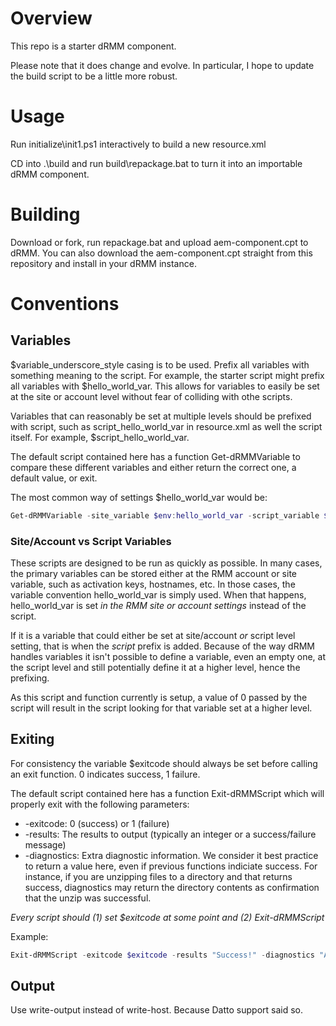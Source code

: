 # Overview #

This repo is a starter dRMM component.

Please note that it does change and evolve. In particular, I hope to update the build script to be a little more robust.

# Usage #

Run initialize\init1.ps1 interactively to build a new resource.xml

CD into .\build and run build\repackage.bat to turn it into an importable dRMM component.

# Building #

Download or fork, run repackage.bat and upload aem-component.cpt to dRMM. You can also download the aem-component.cpt straight from this repository and install in your dRMM instance.

# Conventions #

## Variables ##

$variable_underscore_style casing is to be used. Prefix all variables with something meaning to the script. For example, the starter script
might prefix all variables with $hello_world_var. This allows for variables to easily be set at the site or account level without fear of colliding with
othe scripts.

Variables that can reasonably be set at multiple levels should be prefixed with script, such as script_hello_world_var in resource.xml as well the script itself. For example, $script_hello_world_var.

The default script contained here has a function Get-dRMMVariable to compare these different variables and either return the correct one, a 
default value, or exit.

The most common way of settings $hello_world_var would be:

```powershell
Get-dRMMVariable -site_variable $env:hello_world_var -script_variable $env:script_hello_world_var -exit_if_missing $true -exit_message "Hello_world value not set, exiting"
```

### Site/Account vs Script Variables ###

These scripts are designed to be run as quickly as possible. In many cases, the primary variables can be stored either at the RMM account
or site variable, such as activation keys, hostnames, etc. In those cases, the variable convention hello_world_var is simply used. When that 
happens, hello_world_var is set _in the RMM site or account settings_ instead of the script.

If it is a variable that could either be set at site/account _or_ script level setting, that is when the _script_ prefix is added. Because of the
way dRMM handles variables it isn't possible to define a variable, even an empty one, at the script level and still potentially define it at a higher level, hence the prefixing.

As this script and function currently is setup, a value of 0 passed by the script will result in the script looking for that variable set at a higher level.

## Exiting ##

For consistency the variable $exitcode should always be set before calling an exit function. 0 indicates success, 1 failure.

The default script contained here has a function Exit-dRMMScript which will properly exit with the following parameters:
* -exitcode: 0 (success) or 1 (failure)
* -results: The results to output (typically an integer or a success/failure message)
* -diagnostics: Extra diagnostic information. We consider it best practice to return a value here, even if previous functions indiciate success. For instance, if you are unzipping files to a directory and that returns success, diagnostics may return the directory contents as confirmation that the unzip was successful.

_Every script should (1) set $exitcode at some point and (2) Exit-dRMMScript_

Example:
```powershell
Exit-dRMMScript -exitcode $exitcode -results "Success!" -diagnostics "Additional info here"
```

## Output ##

Use write-output instead of write-host. Because Datto support said so.